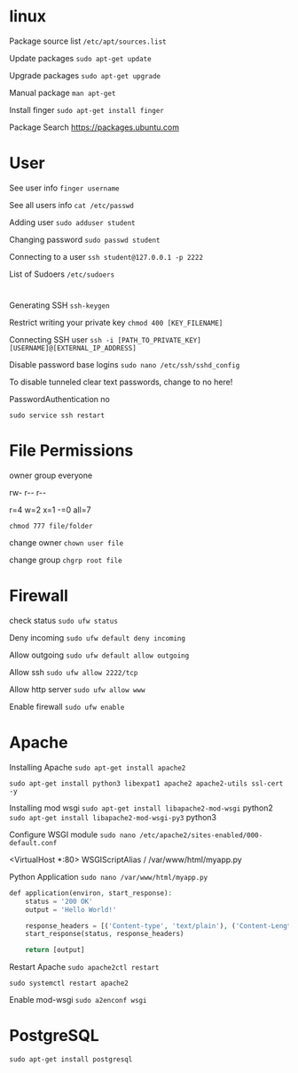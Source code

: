 # linux

Package source list
`/etc/apt/sources.list`

Update packages
`sudo apt-get update`

Upgrade packages
`sudo apt-get upgrade`

Manual package
`man apt-get`

Install finger
`sudo apt-get install finger`

Package Search
https://packages.ubuntu.com

# User

See user info
`finger username`

See all users info
`cat /etc/passwd`

Adding user
`sudo adduser student`

Changing password
`sudo passwd student`

Connecting to a user
`ssh student@127.0.0.1 -p 2222`

List of Sudoers
`/etc/sudoers`
#
Generating SSH
`ssh-keygen`

Restrict writing your private key
`chmod 400 [KEY_FILENAME]`

Connecting SSH user
`ssh -i [PATH_TO_PRIVATE_KEY] [USERNAME]@[EXTERNAL_IP_ADDRESS]`

Disable password base logins
`sudo nano /etc/ssh/sshd_config`

To disable tunneled clear text passwords, change to no here!

PasswordAuthentication no

`sudo service ssh restart`

# File Permissions

owner   group   everyone

rw-     r--     r--

r=4 w=2 x=1 -=0
all=7

`chmod 777 file/folder`

change owner
`chown user file`

change group
`chgrp root file`


# Firewall
check status
`sudo ufw status`

Deny incoming
`sudo ufw default deny incoming`

Allow outgoing
`sudo ufw default allow outgoing`

Allow ssh
`sudo ufw allow 2222/tcp`

Allow http server
`sudo ufw allow www`

Enable firewall
`sudo ufw enable`

# Apache

Installing Apache
`sudo apt-get install apache2`

`sudo apt-get install python3 libexpat1 apache2 apache2-utils ssl-cert -y`

Installing mod wsgi
`sudo apt-get install libapache2-mod-wsgi` python2
`sudo apt-get install libapache2-mod-wsgi-py3` python3

Configure WSGI module
`sudo nano /etc/apache2/sites-enabled/000-default.conf`

<VirtualHost *:80>
WSGIScriptAlias / /var/www/html/myapp.py
</VirtualHost>

Python Application
`sudo nano /var/www/html/myapp.py`
```php
def application(environ, start_response):
    status = '200 OK'
    output = 'Hello World!'

    response_headers = [('Content-type', 'text/plain'), ('Content-Length', str(len(output)))]
    start_response(status, response_headers)

    return [output]
```

Restart Apache
`sudo apache2ctl restart`

`sudo systemctl restart apache2`

Enable mod-wsgi
`sudo a2enconf wsgi`


# PostgreSQL

`sudo apt-get install postgresql`


